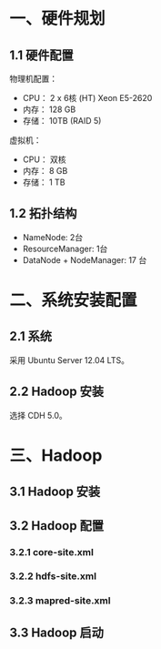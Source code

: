 一、硬件规划
=============

1.1 硬件配置
------------

物理机配置：

- CPU： 2 x 6核 (HT) Xeon E5-2620
- 内存： 128 GB
- 存储： 10TB (RAID 5)

虚拟机：

- CPU： 双核
- 内存： 8 GB
- 存储： 1 TB



1.2 拓扑结构
------------

- NameNode: 2台
- ResourceManager: 1台
- DataNode + NodeManager: 17 台


二、系统安装配置
==============

2.1 系统
--------

采用 Ubuntu Server 12.04 LTS。

2.2 Hadoop 安装
----------------

选择 CDH 5.0。

三、Hadoop
===========

3.1 Hadoop 安装
----------------

3.2 Hadoop 配置
----------------

### 3.2.1 core-site.xml
### 3.2.2 hdfs-site.xml
### 3.2.3 mapred-site.xml

3.3 Hadoop 启动
------------------


